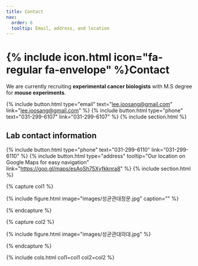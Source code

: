 ```yaml
---
title: Contact
nav:
  order: 6
  tooltip: Email, address, and location
---
```


# {% include icon.html icon="fa-regular fa-envelope" %}**Contact**

We are currently recruiting **experimental cancer biologists** with M.S degree for **mouse experiments**. 

{%
  include button.html
  type="email"
  text="lee.joosang@gmail.com"
  link="lee.joosang@gmail.com"
%}
{%
  include button.html
  type="phone"
  text="031-299-6107"
  link="031-299-6107"
%}
{% include section.html %}

## Lab contact information
{%
  include button.html
  type="phone"
  text="031-299-6110"
  link="031-299-6110"
%}
{%
  include button.html
  type="address"
  tooltip="Our location on Google Maps for easy navigation"
  link="https://goo.gl/maps/esAoSh75Xyfkknra8"
%}
{% include section.html %}


{% capture col1 %}

{%
  include figure.html
  image="images/성균관대정문.jpg"
  caption=""
%}

{% endcapture %}

{% capture col2 %}

{%
  include figure.html
  image="images/성균관대의대.jpg"
%}

{% endcapture %}

{% include cols.html col1=col1 col2=col2 %}

